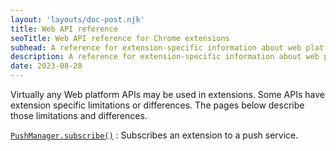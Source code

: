 ```yaml
---
layout: 'layouts/doc-post.njk'
title: Web API reference
seoTitle: Web API reference for Chrome extensions
subhead: A reference for extension-specific information about web platform APIs.
description: A reference for extension-specific information about web platform APIs.
date: 2023-08-28
---
```


Virtually any Web platform APIs may be used in extensions. Some APIs have extension specific limitations or differences. The pages below describe those limitations and differences.

[`PushManager.subscribe()`](/docs/extensions/reference/web/pushmanager-subscribe)
: Subscribes an extension to a push service.

